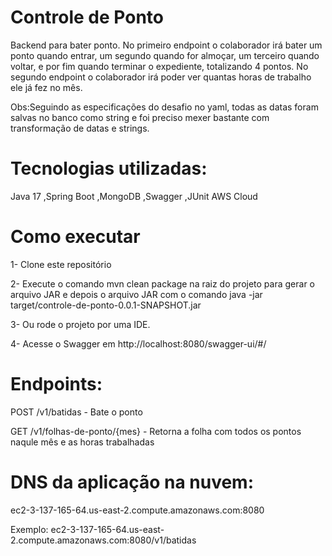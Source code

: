 # Controle de Ponto
Backend para bater ponto. No primeiro endpoint o colaborador irá bater um ponto quando entrar, um segundo quando for almoçar, um terceiro quando voltar, e por fim quando terminar o expediente, totalizando 4 pontos. No segundo endpoint o colaborador irá poder ver quantas horas de trabalho ele já fez no mês.

Obs:Seguindo as especificações do desafio no yaml, todas as datas foram salvas no banco como string e foi preciso mexer bastante com transformação de datas e strings.

# Tecnologias utilizadas:
Java 17
,Spring Boot
,MongoDB
,Swagger
,JUnit
AWS Cloud


# Como executar
1- Clone este repositório

2- Execute o comando mvn clean package na raiz do projeto para gerar o arquivo JAR  e depois o arquivo JAR com o comando java -jar target/controle-de-ponto-0.0.1-SNAPSHOT.jar

3- Ou rode o projeto por uma IDE.

4- Acesse o Swagger em http://localhost:8080/swagger-ui/#/



# Endpoints:

POST /v1/batidas - Bate o ponto

GET /v1/folhas-de-ponto/{mes} - Retorna a folha com todos os pontos naqule mês e as horas trabalhadas


# DNS da aplicação na nuvem:

ec2-3-137-165-64.us-east-2.compute.amazonaws.com:8080

Exemplo: ec2-3-137-165-64.us-east-2.compute.amazonaws.com:8080/v1/batidas

